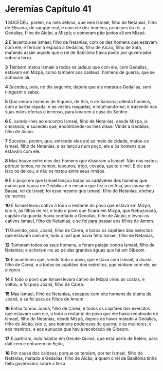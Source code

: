 # Jeremías Capítulo 41

**1** 	SUCEDEU, porém, no mês sétimo, que veio Ismael, filho de Netanias, filho de Elisama, de sangue real, e com ele dez homens, príncipes do rei, a Gedalias, filho de Aicão, a Mizpá; e comeram pão juntos ali em Mizpá.

**2** 	E levantou-se Ismael, filho de Netanias, com os dez homens que estavam com ele, e feriram à espada a Gedalias, filho de Aicão, filho de Safã, matando assim aquele que o rei de Babilônia havia posto por governador sobre a terra.

**3** 	Também matou Ismael a todos os judeus que com ele, com Gedalias, estavam em Mizpá, como também aos caldeus, homens de guerra, que se achavam ali.

**4** 	Sucedeu, pois, no dia seguinte, depois que ele matara a Gedalias, sem ninguém o saber,

**5** 	Que vieram homens de Siquém, de Siló, e de Samaria; oitenta homens, com a barba rapada, e as vestes rasgadas, e retalhando-se; e trazendo nas suas mãos ofertas e incenso, para levarem à casa do Senhor.

**6** 	E, saindo-lhes ao encontro Ismael, filho de Netanias, desde Mizpá, ia chorando; e sucedeu que, encontrando-os lhes disse: Vinde a Gedalias, filho de Aicão.

**7** 	Sucedeu, porém, que, entrando eles até ao meio da cidade, matou-os Ismael, filho de Netanias, e os lançou num poço, ele e os homens que estavam com ele.

**8** 	Mas houve entre eles dez homens que disseram a Ismael: Não nos mates, porque temos, no campo, tesouros, trigo, cevada, azeite e mel. E ele por isso os deixou, e não os matou entre seus irmãos.

**9** 	E o poço em que Ismael lançou todos os cadáveres dos homens que matou por causa de Gedalias é o mesmo que fez o rei Asa, por causa de Baasa, rei de Israel; foi esse mesmo que Ismael, filho de Netanias, encheu de mortos.

**10** 	E Ismael levou cativo a todo o restante do povo que estava em Mizpá, isto é, as filhas do rei, e todo o povo que ficara em Mizpá, que Nebuzaradã, capitão da guarda, havia confiado a Gedalias, filho de Aicão; e levou-os cativos Ismael, filho de Netanias, e se foi para passar aos filhos de Amom.

**11** 	Ouvindo, pois, Joanã, filho de Careá, e todos os capitães dos exércitos que estavam com ele, todo o mal que havia feito Ismael, filho de Netanias,

**12** 	Tomaram todos os seus homens, e foram pelejar contra Ismael, filho de Netanias; e acharam-no ao pé das grandes águas que há em Gibeom.

**13** 	E aconteceu que, vendo todo o povo, que estava com Ismael, a Joanã, filho de Careá, e a todos os capitães dos exércitos, que vinham com ele, se alegrou.

**14** 	E todo o povo que Ismael levara cativo de Mizpá virou as costas, e voltou, e foi para Joanã, filho de Careá.

**15** 	Mas Ismael, filho de Netanias, escapou com oito homens de diante de Joanã, e se foi para os filhos de Amom.

**16** 	Então tomou Joanã, filho de Careá, e todos os capitães dos exércitos que estavam com ele, a todo o restante do povo que ele havia recobrado de Ismael, filho de Netanias, desde Mizpá, depois de haver matado a Gedalias, filho de Aicão, isto é, aos homens poderosos de guerra, e às mulheres, e aos meninos, e aos eunucos que havia recobrado de Gibeom.

**17** 	E partiram, indo habitar em Gerute-Quimã, que está perto de Belém, para dali irem e entrarem no Egito,

**18** 	Por causa dos caldeus; porque os temiam, por ter Ismael, filho de Netanias, matado a Gedalias, filho de Aicão, a quem o rei de Babilônia tinha feito governador sobre a terra.

